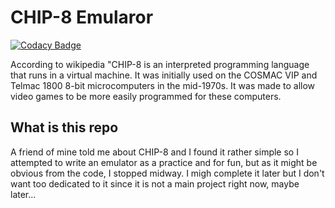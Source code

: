 # CHIP-8 Emularor

[![Codacy Badge](https://api.codacy.com/project/badge/Grade/b31e7b68cf32421b8e6aeefe971825c6)](https://app.codacy.com/manual/LazieKat/chip8-c?utm_source=github.com&utm_medium=referral&utm_content=LazieKat/chip8-c&utm_campaign=Badge_Grade_Dashboard)

According to wikipedia "CHIP-8 is an interpreted programming language
that runs in a virtual machine. It was initially used on the COSMAC VIP and 
Telmac 1800 8-bit microcomputers in the mid-1970s. 
It was made to allow video games to be more easily programmed for these 
computers. 

## What is this repo

A friend of mine told me about CHIP-8 and I found it rather simple 
so I attempted to write an emulator as a practice and for fun, but as it
might be obvious from the code, I stopped midway. I migh complete it
later but I don't want too dedicated to it since it is not a main project
right now, maybe later...
